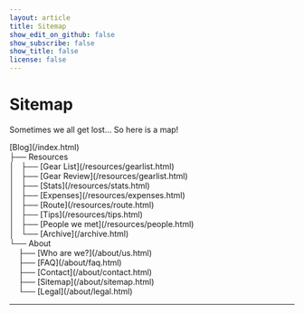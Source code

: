 ```yaml
---
layout: article
title: Sitemap
show_edit_on_github: false
show_subscribe: false
show_title: false
license: false
---
```


# Sitemap

Sometimes we all get lost... So here is a map!

<link rel="stylesheet" type="text/css" href="/assets/css/textdeco.css">
<span class="mono">
[Blog](/index.html)<br>
├── Resources<br>
│   ├── [Gear List](/resources/gearlist.html)<br>
│   ├── [Gear Review](/resources/gearlist.html)<br>
│   ├── [Stats](/resources/stats.html)<br>
│   ├── [Expenses](/resources/expenses.html)<br>
│   ├── [Route](/resources/route.html)<br>
│   ├── [Tips](/resources/tips.html)<br>
│   ├── [People we met](/resources/people.html)<br>
│   └── [Archive](/archive.html)<br>
└── About<br>
&nbsp; &nbsp; ├── [Who are we?](/about/us.html)<br>
&nbsp; &nbsp; ├── [FAQ](/about/faq.html)<br>
&nbsp; &nbsp; ├── [Contact](/about/contact.html)<br>
&nbsp; &nbsp; ├── [Sitemap](/about/sitemap.html)<br>
&nbsp; &nbsp; └── [Legal](/about/legal.html)<br>
    </span>


***
